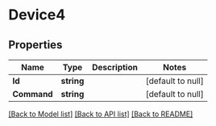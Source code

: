 # Device4

## Properties
Name | Type | Description | Notes
------------ | ------------- | ------------- | -------------
**Id** | **string** |  | [default to null]
**Command** | **string** |  | [default to null]

[[Back to Model list]](../README.md#documentation-for-models) [[Back to API list]](../README.md#documentation-for-api-endpoints) [[Back to README]](../README.md)


